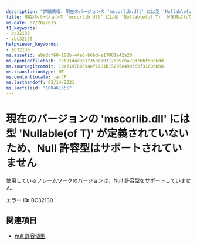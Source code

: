 ```yaml
---
description: "詳細情報: 現在のバージョンの 'mscorlib.dll' には型 'Nullable(of T)' が定義されていないため、Null 許容型はサポートされていません"
title: 現在のバージョンの 'mscorlib.dll' には型 'Nullable(of T)' が定義されていないため、Null 許容型はサポートされていません
ms.date: 07/20/2015
f1_keywords:
- bc32130
- vbc32130
helpviewer_keywords:
- BC32130
ms.assetid: a9adcf60-188b-44a6-b6bd-e17001e42a20
ms.openlocfilehash: 72b91d4d3b1f353ae0312009cba793c6bf50d6dd
ms.sourcegitcommit: 10e719780594efc781b15295e499c66f316068b8
ms.translationtype: HT
ms.contentlocale: ja-JP
ms.lasthandoff: 02/14/2021
ms.locfileid: "100461555"
---
```

# <a name="nullable-types-are-not-supported-because-the-current-version-of-mscorlibdll-does-not-define-the-type-nullableof-t"></a>現在のバージョンの 'mscorlib.dll' には型 'Nullable(of T)' が定義されていないため、Null 許容型はサポートされていません

使用しているフレームワークのバージョンは、Null 許容型をサポートしていません。  
  
 **エラー ID:** BC32130  
  
## <a name="see-also"></a>関連項目

- [null 許容値型](../programming-guide/language-features/data-types/nullable-value-types.md)
